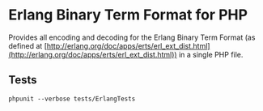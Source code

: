 Erlang Binary Term Format for PHP
=================================

Provides all encoding and decoding for the Erlang Binary Term Format
(as defined at [http://erlang.org/doc/apps/erts/erl_ext_dist.html](http://erlang.org/doc/apps/erts/erl_ext_dist.html))
in a single PHP file.

Tests
-----

    phpunit --verbose tests/ErlangTests

